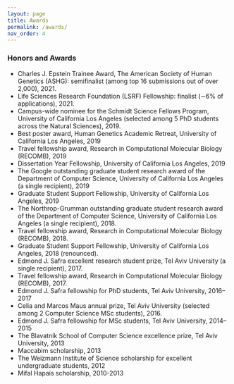 ```yaml
---
layout: page
title: Awards
permalink: /awards/
nav_order: 4
---
```


### Honors and Awards
- Charles J. Epstein Trainee Award, The American Society of Human Genetics (ASHG): semifinalist (among top 16 submissions out of over 2,000), 2021.
- Life Sciences Research Foundation (LSRF) Fellowship: finalist (∼6% of applications), 2021.
- Campus-wide nominee for the Schmidt Science Fellows Program, University of California Los Angeles (selected among 5 PhD students across the Natural Sciences), 2019.
- Best poster award, Human Genetics Academic Retreat, University of California Los Angeles, 2019
- Travel fellowship award, Research in Computational Molecular Biology (RECOMB), 2019
- Dissertation Year Fellowship, University of California Los Angeles, 2019
- The Google outstanding graduate student research award of the Department of Computer Science, University of California Los Angeles (a single recipient), 2019
- Graduate Student Support Fellowship, University of California Los Angeles, 2019
- The Northrop-Grumman outstanding graduate student research award of the Department of Computer Science, University of California Los Angeles (a single recipient), 2018.
- Travel fellowship award, Research in Computational Molecular Biology (RECOMB), 2018.
- Graduate Student Support Fellowship, University of California Los Angeles, 2018 (renounced).
- Edmond J. Safra excellent research student prize, Tel Aviv University (a single recipient), 2017.
- Travel fellowship award, Research in Computational Molecular Biology (RECOMB), 2017.
- Edmond J. Safra fellowship for PhD students, Tel Aviv University, 2016–2017
- Celia and Marcos Maus annual prize, Tel Aviv University (selected among 2 Computer Science MSc students), 2016.
- Edmond J. Safra fellowship for MSc students, Tel Aviv University, 2014–2015
- The Blavatnik School of Computer Science excellence prize, Tel Aviv University, 2013
- Maccabim scholarship, 2013
- The Weizmann Institute of Science scholarship for excellent undergraduate students, 2012
- Mifal Hapais scholarship, 2010-2013